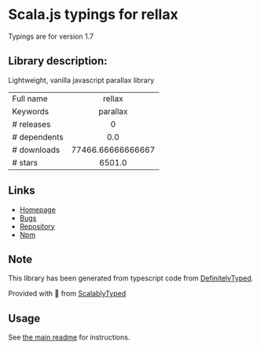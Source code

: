 
# Scala.js typings for rellax

Typings are for version 1.7

## Library description:
Lightweight, vanilla javascript parallax library

|                    |                 |
| ------------------ | :-------------: |
| Full name          | rellax |
| Keywords           | parallax |
| # releases         | 0 |
| # dependents       | 0.0 |
| # downloads        | 77466.66666666667 |
| # stars            | 6501.0 |

## Links
- [Homepage](https://dixonandmoe.com/rellax/)
- [Bugs](https://github.com/dixonandmoe/rellax/issues)
- [Repository](https://github.com/dixonandmoe/rellax)
- [Npm](https://www.npmjs.com/package/rellax)
    


## Note
This library has been generated from typescript code from [DefinitelyTyped](https://definitelytyped.org).

Provided with :purple_heart: from [ScalablyTyped](https://github.com/oyvindberg/ScalablyTyped)

## Usage
See [the main readme](../../readme.md) for instructions.


